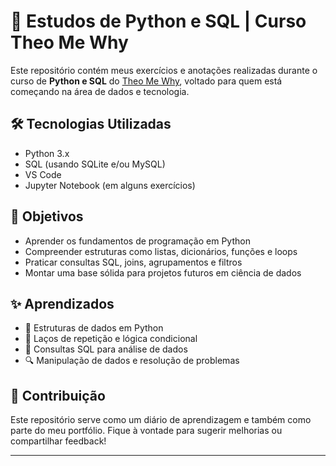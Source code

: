 # 🚀 Estudos de Python e SQL | Curso Theo Me Why

Este repositório contém meus exercícios e anotações realizadas durante o curso de **Python e SQL** do [Theo Me Why](https://www.instagram.com/theomewhy/), voltado para quem está começando na área de dados e tecnologia.


## 🛠️ Tecnologias Utilizadas

- Python 3.x
- SQL (usando SQLite e/ou MySQL)
- VS Code
- Jupyter Notebook (em alguns exercícios)

## 🎯 Objetivos

- Aprender os fundamentos de programação em Python
- Compreender estruturas como listas, dicionários, funções e loops
- Praticar consultas SQL, joins, agrupamentos e filtros
- Montar uma base sólida para projetos futuros em ciência de dados

## ✨ Aprendizados

- 🐍 Estruturas de dados em Python
- 🔄 Laços de repetição e lógica condicional
- 🧮 Consultas SQL para análise de dados
- 🔍 Manipulação de dados e resolução de problemas

## 📝 Contribuição

Este repositório serve como um diário de aprendizagem e também como parte do meu portfólio. Fique à vontade para sugerir melhorias ou compartilhar feedback!

---

